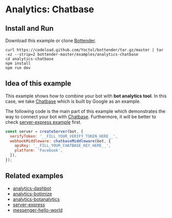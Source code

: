 # Analytics: Chatbase

## Install and Run

Download this example or clone [Bottender](https://github.com/Yoctol/bottender).

```
curl https://codeload.github.com/Yoctol/bottender/tar.gz/master | tar -xz --strip=2 bottender-master/examples/analytics-chatbase
cd analytics-chatbase
npm install
npm run dev
```

## Idea of this example

This example shows how to combine your bot with **bot analytics tool**. In this
case, we take [Chatbase](https://chatbase.com/welcome) which is built by Google
as an example.

The following code is the main part of this example which demonstrates the way
to connect your bot with [Chatbase](https://chatbase.com/welcome). Furthermore,
it will be better to check [server-express example](../server-express) first.

```js
const server = createServer(bot, {
  verifyToken: '__FILL_YOUR_VERIFY_TOKEN_HERE__',
  webhookMiddleware: chatbaseMiddleware(bot, {
    apiKey: '__FILL_YOUR_CHATBASE_KEY_HERE__',
    platform: 'Facebook',
  }),
});
```

## Related examples

* [analytics-dashbot](../analytics-dashbot)
* [analytics-botimize](../analytics-botimize)
* [analytics-botanalytics](../analytics-botanalytics)
* [server-express](../server-express)
* [messenger-hello-world](../messenger-hello-world)
